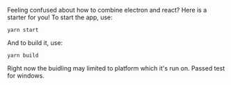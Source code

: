 Feeling confused about how to combine electron and react? Here is a starter for you!
To start the app, use:
```[shell]
yarn start
```
And to build it, use:
```[shell]
yarn build
```
Right now the buidling may limited to platform which it's run on. Passed test for windows.
